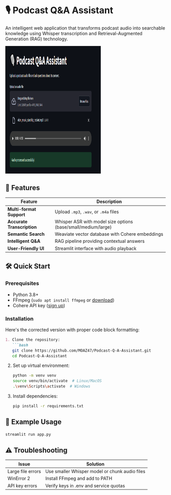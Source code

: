 # 🎙️ Podcast Q&A Assistant

An intelligent web application that transforms podcast audio into searchable knowledge using Whisper transcription and Retrieval-Augmented Generation (RAG) technology.

<img src="img/img1.PNG" width="300" height="400">

## 🚀 Features

| Feature | Description |
|---------|-------------|
| **Multi-format Support** | Upload `.mp3`, `.wav`, or `.m4a` files |
| **Accurate Transcription** | Whisper ASR with model size options (base/small/medium/large) |
| **Semantic Search** | Weaviate vector database with Cohere embeddings |
| **Intelligent Q&A** | RAG pipeline providing contextual answers |
| **User-Friendly UI** | Streamlit interface with audio playback |


## 🛠️ Quick Start

### Prerequisites
- Python 3.8+
- FFmpeg (`sudo apt install ffmpeg` or [download](https://ffmpeg.org/))
- Cohere API key ([sign up](https://dashboard.cohere.com/))

### Installation

Here's the corrected version with proper code block formatting:

```markdown
1. Clone the repository:
   ```bash
   git clone https://github.com/MOAZ47/Podcast-Q-A-Assistant.git
   cd Podcast-Q-A-Assistant
   ```

2. Set up virtual environment:
   ```bash
   python -m venv venv
   source venv/bin/activate  # Linux/MacOS
   .\venv\Scripts\activate  # Windows
   ```

3. Install dependencies:
   ```bash
   pip install -r requirements.txt
   ```


## 🧩 Example Usage
   ```bash
   streamlit run app.py
   ```

## ⚠️ Troubleshooting
| Issue	 | Solution |
|---------|-------------|
|Large file errors | Use smaller Whisper model or chunk audio files |
|WinError 2 | Install FFmpeg and add to PATH |
|API key errors | Verify keys in .env and service quotas |
	
	
	






